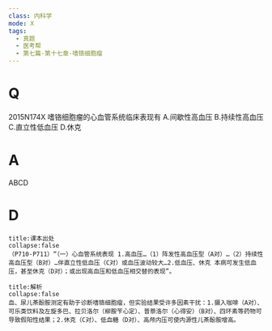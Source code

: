 ```yaml
---
class: 内科学
mode: X
tags:
  - 真题
  - 医考帮
  - 第七篇-第十七章-嗜铬细胞瘤
---
```


# Q
2015N174X 嗜铬细胞瘤的心血管系统临床表现有
A.间歇性高血压
B.持续性高血压
C.直立性低血压
D.休克

# A
ABCD
# D
```ad-note
title:课本出处
collapse:false
（P710-P711）“（一）心血管系统表现 1.高血压…（1）阵发性高血压型（A对）…（2）持续性高血压型（B对）…伴直立性低血压（C对）或血压波动较大…2.低血压、休克 本病可发生低血压，甚至休克（D对）；或出现高血压和低血压相交替的表现”。
```

```ad-summary
title:解析
collapse:false
血、尿儿茶酚胺测定有助于诊断嗜铬细胞瘤，但实验结果受许多因素干扰：1.摄入咖啡（A对）、可乐类饮料及左旋多巴、拉贝洛尔（柳胺苄心定）、普萘洛尔（心得安）（B对）、四环素等药物可导致假阳性结果；2.休克（C对）、低血糖（D对）、高颅内压可使内源性儿茶酚胺增高。
```

